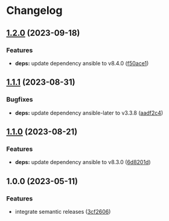 # Changelog

## [1.2.0](https://github.com/actionhippie/ansible-later/compare/v1.1.1...v1.2.0) (2023-09-18)


### Features

* **deps:** update dependency ansible to v8.4.0 ([f50ace1](https://github.com/actionhippie/ansible-later/commit/f50ace184daa475c23dbb960198dd8921faa2f24))

## [1.1.1](https://github.com/actionhippie/ansible-later/compare/v1.1.0...v1.1.1) (2023-08-31)


### Bugfixes

* **deps:** update dependency ansible-later to v3.3.8 ([aadf2c4](https://github.com/actionhippie/ansible-later/commit/aadf2c4e7e652854c9f357c658d2444c9df1511c))

## [1.1.0](https://github.com/actionhippie/ansible-later/compare/v1.0.0...v1.1.0) (2023-08-21)


### Features

* **deps:** update dependency ansible to v8.3.0 ([6d8201d](https://github.com/actionhippie/ansible-later/commit/6d8201dc02099326fd52de7fe9ecd6fc42e7abb6))

## 1.0.0 (2023-05-11)


### Features

* integrate semantic releases ([3cf2606](https://github.com/actionhippie/ansible-later/commit/3cf2606f7ba10dcd3d4cbcef7264b6e150c66ad7))
